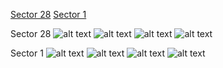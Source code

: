 [Sector 28](#sector28)
[Sector 1](#sector1)

<a name = "sector28"></a>
Sector 28
![alt text](/images/HATS-13_Sector_28/HATS-13_Sector_28_a_TimeSeries.png)
![alt text](/images/HATS-13_Sector_28/HATS-13_Sector_28_b_FoldedLightCurve.png)
![alt text](/images/HATS-13_Sector_28/HATS-13_Sector_28_b_IndividualTransitsWithFit.png)
![alt text](/images/HATS-13_Sector_28/HATS-13_Sector_28_c_TimingResiduals.png)

<a name = "sector1"></a>
Sector 1
![alt text](/images/HATS-13_Sector_1/HATS-13_Sector_1_a_TimeSeries.png)
![alt text](/images/HATS-13_Sector_1/HATS-13_Sector_1_b_FoldedLightCurve.png)
![alt text](/images/HATS-13_Sector_1/HATS-13_Sector_1_b_IndividualTransitsWithFit.png)
![alt text](/images/HATS-13_Sector_1/HATS-13_Sector_1_c_TimingResiduals.png)


